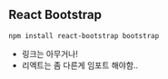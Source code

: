 ## React Bootstrap

```
npm install react-bootstrap bootstrap
```

- 링크는 아무거나!
- 리엑트는 좀 다른게 임포트 해야함..
